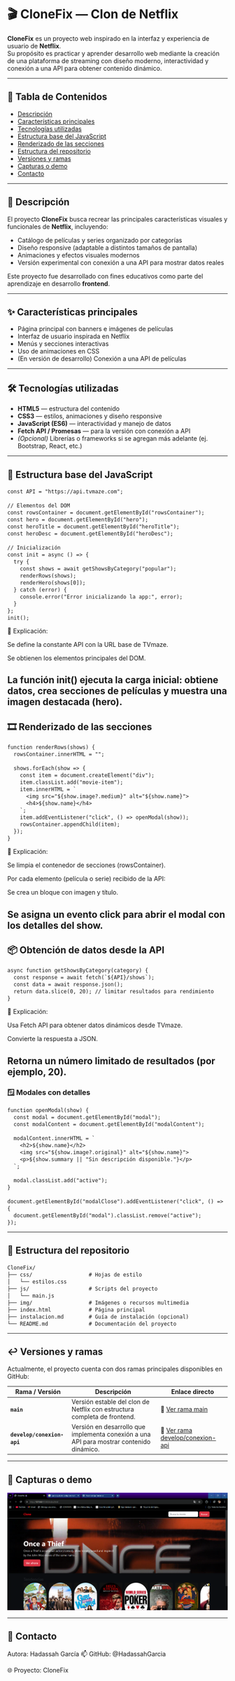 # 🎬 CloneFix — Clon de Netflix

**CloneFix** es un proyecto web inspirado en la interfaz y experiencia de usuario de **Netflix**.  
Su propósito es practicar y aprender desarrollo web mediante la creación de una plataforma de streaming con diseño moderno, interactividad y conexión a una API para obtener contenido dinámico.

---

## 🧾 Tabla de Contenidos

- [Descripción](#descripción)
- [Características principales](#características-principales)
- [Tecnologías utilizadas](#tecnologías-utilizadas)
- [Estructura base del JavaScript](#estructura-base-del-javascript)
- [Renderizado de las secciones](#renderizado-de-las-secciones)
- [Estructura del repositorio](#estructura-del-repositorio)
- [Versiones y ramas](#versiones-y-ramas)
- [Capturas o demo](#capturas-o-demo)
- [Contacto](#contacto)

---

## 🎥 Descripción

El proyecto **CloneFix** busca recrear las principales características visuales y funcionales de **Netflix**, incluyendo:

- Catálogo de películas y series organizado por categorías  
- Diseño responsive (adaptable a distintos tamaños de pantalla)  
- Animaciones y efectos visuales modernos  
- Versión experimental con conexión a una API para mostrar datos reales  

Este proyecto fue desarrollado con fines educativos como parte del aprendizaje en desarrollo **frontend**.

---

## ✨ Características principales

- Página principal con banners e imágenes de películas  
- Interfaz de usuario inspirada en Netflix  
- Menús y secciones interactivas  
- Uso de animaciones en CSS  
- (En versión de desarrollo) Conexión a una API de películas

---

## 🛠️ Tecnologías utilizadas

- **HTML5** — estructura del contenido  
- **CSS3** — estilos, animaciones y diseño responsive  
- **JavaScript (ES6)** — interactividad y manejo de datos  
- **Fetch API / Promesas** — para la versión con conexión a API  
- *(Opcional)* Librerías o frameworks si se agregan más adelante (ej. Bootstrap, React, etc.)

---
## 📁 Estructura base del JavaScript
```// API de TVmaze
const API = "https://api.tvmaze.com";

// Elementos del DOM
const rowsContainer = document.getElementById("rowsContainer");
const hero = document.getElementById("hero");
const heroTitle = document.getElementById("heroTitle");
const heroDesc = document.getElementById("heroDesc");

// Inicialización
const init = async () => {
  try {
    const shows = await getShowsByCategory("popular");
    renderRows(shows);
    renderHero(shows[0]);
  } catch (error) {
    console.error("Error inicializando la app:", error);
  }
};
init();
```
🔹 Explicación:

Se define la constante API con la URL base de TVmaze.

Se obtienen los elementos principales del DOM.

La función init() ejecuta la carga inicial: obtiene datos, crea secciones de películas y muestra una imagen destacada (hero).
---
## 🎞️ Renderizado de las secciones
```
function renderRows(shows) {
  rowsContainer.innerHTML = "";

  shows.forEach(show => {
    const item = document.createElement("div");
    item.classList.add("movie-item");
    item.innerHTML = `
      <img src="${show.image?.medium}" alt="${show.name}">
      <h4>${show.name}</h4>
    `;
    item.addEventListener("click", () => openModal(show));
    rowsContainer.appendChild(item);
  });
}
```
🔹 Explicación:

Se limpia el contenedor de secciones (rowsContainer).

Por cada elemento (película o serie) recibido de la API:

Se crea un bloque con imagen y título.

Se asigna un evento click para abrir el modal con los detalles del show.
---
## 📦 Obtención de datos desde la API
```
async function getShowsByCategory(category) {
  const response = await fetch(`${API}/shows`);
  const data = await response.json();
  return data.slice(0, 20); // limitar resultados para rendimiento
}
```
🔹 Explicación:

Usa Fetch API para obtener datos dinámicos desde TVmaze.

Convierte la respuesta a JSON.

Retorna un número limitado de resultados (por ejemplo, 20).
---
### 🪟 Modales con detalles
```
function openModal(show) {
  const modal = document.getElementById("modal");
  const modalContent = document.getElementById("modalContent");

  modalContent.innerHTML = `
    <h2>${show.name}</h2>
    <img src="${show.image?.original}" alt="${show.name}">
    <p>${show.summary || "Sin descripción disponible."}</p>
  `;

  modal.classList.add("active");
}

document.getElementById("modalClose").addEventListener("click", () => {
  document.getElementById("modal").classList.remove("active");
});
```
---

## 🧩 Estructura del repositorio

```text
CloneFix/
├── css/                  # Hojas de estilo
│   └── estilos.css
├── js/                   # Scripts del proyecto
│   └── main.js
├── img/                  # Imágenes o recursos multimedia
├── index.html            # Página principal
├── instalacion.md        # Guía de instalación (opcional)
└── README.md             # Documentación del proyecto
```

---
## ↩️ Versiones y ramas

Actualmente, el proyecto cuenta con dos ramas principales disponibles en GitHub:

| Rama / Versión             | Descripción                                                                              | Enlace directo                                                                                           |
| -------------------------- | ---------------------------------------------------------------------------------------- | -------------------------------------------------------------------------------------------------------- |
| **`main`**                 | Versión estable del clon de Netflix con estructura completa de frontend.                 | 🔗 [Ver rama main](https://github.com/HadassahGarcia/CloneFix/tree/main)                                 |
| **`develop/conexion-api`** | Versión en desarrollo que implementa conexión a una API para mostrar contenido dinámico. | 🔗 [Ver rama develop/conexion-api](https://github.com/HadassahGarcia/CloneFix/tree/develop/conexion-api) |

---
## 📸 Capturas o demo
 
 ![alt text](image.png)

---
## 💬 Contacto

Autora: Hadassah García
📫 GitHub: @HadassahGarcia

🌐 Proyecto: CloneFix